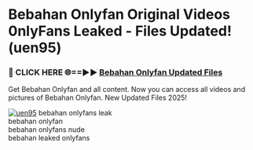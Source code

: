 # Bebahan Onlyfan Original Videos 0nlyFans Leaked - Files Updated! (uen95)

<h3>🔴 CLICK HERE 🌐==►► <a href="https://tinyurl.com/brd5kh86" rel="nofollow">Bebahan Onlyfan Updated Files</a></h3>

Get Bebahan Onlyfan and all content. Now you can access all videos and pictures of Bebahan Onlyfan. New Updated Files 2025!

[![uen95](https://i.imgur.com/K7sEzmb.gif)](https://tinyurl.com/brd5kh86)
bebahan onlyfans leak<br>
bebahan onlyfan<br>
bebahan onlyfans nude<br>
bebahan leaked onlyfans